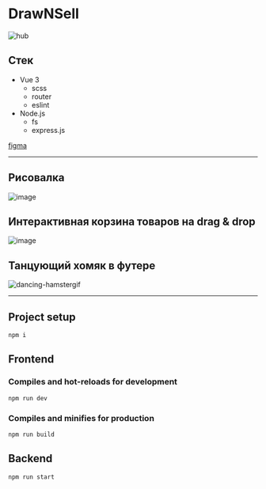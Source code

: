 # DrawNSell
![hub](https://user-images.githubusercontent.com/81359836/214629745-68ed02fa-5d31-4fe2-93e3-8bef9fd66148.jpg)

## Стек
- Vue 3
  - scss
  - router
  - eslint
- Node.js
  - fs
  - express.js

[figma](https://www.figma.com/file/qtogVRsov3EQzLLpd5Nb3Y/DrawNSell?node-id=0%3A1&t=HYEV1JMUNTcsFHZ8-1)

--------------------------

## Рисовалка
![image](https://user-images.githubusercontent.com/81359836/214636154-26d3cab1-47ac-47aa-be21-04f59c3924ef.png)

## Интерактивная корзина товаров на drag & drop
![image](https://user-images.githubusercontent.com/81359836/214636416-58badc02-c4f1-47fa-9b93-b62391d76d40.png)

## Танцующий хомяк в футере
![dancing-hamstergif](https://user-images.githubusercontent.com/81359836/214636669-098b1b52-6fa0-4e16-a216-8feaecbd3937.gif)

--------------------------

## Project setup
```
npm i
```
## Frontend

### Compiles and hot-reloads for development
```
npm run dev
```

### Compiles and minifies for production
```
npm run build
```
## Backend
```
npm run start
```
